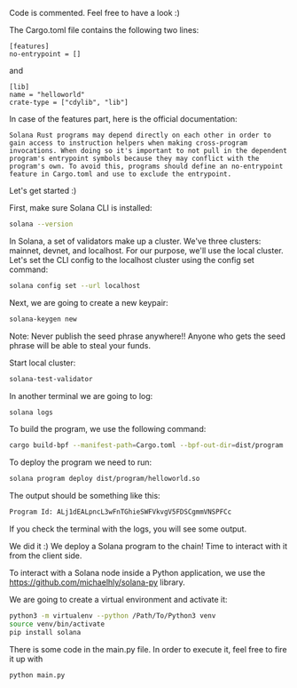 Code is commented. Feel free to have a look :)

The Cargo.toml file contains the following two lines:
```
[features]
no-entrypoint = []
```

and 

```
[lib]
name = "helloworld"
crate-type = ["cdylib", "lib"]
```

In case of the features part, here is the official documentation: 

```
Solana Rust programs may depend directly on each other in order to gain access to instruction helpers when making cross-program invocations. When doing so it's important to not pull in the dependent program's entrypoint symbols because they may conflict with the program's own. To avoid this, programs should define an no-entrypoint feature in Cargo.toml and use to exclude the entrypoint.
```

Let's get started :)

First, make sure Solana CLI is installed:
```bash
solana --version
```
In Solana, a set of validators make up a cluster. We've three clusters: mainnet, devnet, and localhost.
For our purpose, we'll use the local cluster. Let's set the CLI config to the localhost cluster using the config set command:
```bash
solana config set --url localhost
```

Next, we are going to create a new keypair:
```bash
solana-keygen new
```

Note: Never publish the seed phrase anywhere!! Anyone who gets the seed phrase will be able to steal your funds.

Start local cluster:
```bash
solana-test-validator
```
In another terminal we are going to log:
```bash
solana logs
```

To build the program, we use the following command:
```bash
cargo build-bpf --manifest-path=Cargo.toml --bpf-out-dir=dist/program
```

To deploy the program we need to run:
```bash
solana program deploy dist/program/helloworld.so
```
The output should be something like this:
```bash
Program Id: ALj1dEALpncL3wFnTGhieSWFVkvgV5FDSCgmmVNSPFCc
```

If you check the terminal with the logs, you will see some output.

We did it :) We deploy a Solana program to the chain!
Time to interact with it from the client side.

To interact with a Solana node inside a Python application, we use the 
 https://github.com/michaelhly/solana-py library.

We are going to create a virtual environment and activate it:
```bash
python3 -m virtualenv --python /Path/To/Python3 venv
source venv/bin/activate
pip install solana
```

There is some code in the main.py file. In order to execute it, feel free to fire it up with
```bash
python main.py
```